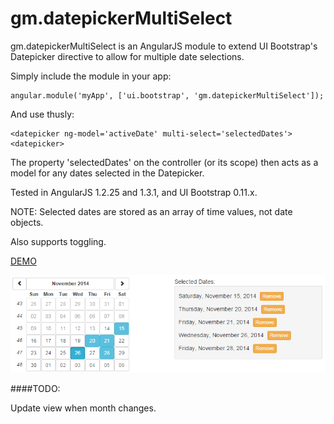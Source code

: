 gm.datepickerMultiSelect
========================

gm.datepickerMultiSelect is an AngularJS module to extend UI Bootstrap's Datepicker directive to allow for multiple date selections.

Simply include the module in your app:

    angular.module('myApp', ['ui.bootstrap', 'gm.datepickerMultiSelect']);

And use thusly:

    <datepicker ng-model='activeDate' multi-select='selectedDates'><datepicker>

The property 'selectedDates' on the controller (or its scope) then acts as a model for any dates selected in the Datepicker.

Tested in AngularJS 1.2.25 and 1.3.1, and UI Bootstrap 0.11.x.

NOTE: Selected dates are stored as an array of time values, not date objects.

Also supports toggling.

<a href='http://plnkr.co/edit/X7josME8hpIgJDt3IibG?p=preview' target='_blank'>DEMO</a>

![Alt text](screenshot.png "Screenshot")

####TODO:

Update view when month changes.
